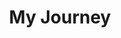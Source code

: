 ---
title: "My Journey"
description: "The story of a software engineer's path through technology and life"
---
